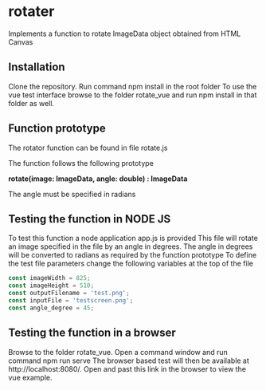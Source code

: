 # rotater
Implements a function to rotate ImageData object obtained from HTML Canvas

## Installation

Clone the repository. Run command npm install in the root folder
To use the vue test interface browse to the folder rotate_vue and run npm install in that folder as well.

## Function prototype

The rotator function can be found in file rotate.js

The function follows the following prototype

**rotate(image: ImageData, angle: double) : ImageData**

The angle must be specified in radians

## Testing the function in NODE JS

To test this function a node application app.js is provided
This file will rotate an image specified in the file by an angle in degrees. The angle in degrees will be converted to 
radians as required by the function prototype
To define the test file parameters change the following variables at the top of the file

```javascript
const imageWidth = 825;
const imageHeight = 510;
const outputFilename = 'test.png';
const inputFile = 'testscreen.png';
const angle_degree = 45;
```
## Testing the function in a browser

Browse to the folder rotate_vue. Open a command window and run command npm run serve
The browser based test will then be available at http://localhost:8080/. Open and past this link in the 
browser to view the vue example.

